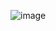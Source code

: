 ![image](https://github.com/itsmohiniii/15DaysOfCode/assets/74259856/363d4eda-8c02-49d5-bb38-f03b7861fd02)
